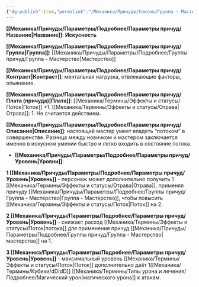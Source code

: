 ```yaml
---
{"dg-publish":true,"permalink":"/Механика/Причуды/Список/Группа - Мастерство/Искусность/","noteIcon":"","created":"2025-08-21T13:47:51.150+03:00","updated":"2025-09-05T09:34:39.641+03:00"}
---
```




**[[Механика/Причуды/Параметры/Подробнее/Параметры причуд/Название\|Название]]**: **Искусность**

**[[Механика/Причуды/Параметры/Подробнее/Параметры причуд/Группа\|Группа]]**: [[Механика/Причуды/Параметры/Подробнее/Группы причуд/Группа - Мастерство\|Мастерство]] 

**[[Механика/Причуды/Параметры/Подробнее/Параметры причуд/Контраст\|Контраст]]**: ментальная нагрузка, отвлекающие факторы, опьянение. 

**[[Механика/Причуды/Параметры/Подробнее/Параметры причуд/Плата (причуда)\|Плата]]**: [[Механика/Термины/Эффекты и статусы/Поток\|Поток]] +1. [[Механика/Термины/Эффекты и статусы/Отрава\|Отрава]]: 1. Не считается действием.

**[[Механика/Причуды/Параметры/Подробнее/Параметры причуд/Описание\|Описание]]**: настоящий мастер умеет владеть “потоком” в совершенстве. Разница между новичком и мастером заключается именно в искусном умении быстро и легко входить в состояние потока. 


- **[[Механика/Причуды/Параметры/Подробнее/Параметры причуд/Уровень\|Уровни]]**:

**1 [[Механика/Причуды/Параметры/Подробнее/Параметры причуд/Уровень\|Уровень]]** - персонаж может дополнительно получить 1 [[Механика/Термины/Эффекты и статусы/Отрава\|Отрава]], применяя причуду [[Механика/Причуды/Параметры/Подробнее/Группы причуд/Группа - Мастерство\|Группа - Мастерство]], чтобы повысить [[Механика/Термины/Эффекты и статусы/Поток\|Поток]] на 2.

**2 [[Механика/Причуды/Параметры/Подробнее/Параметры причуд/Уровень\|Уровень]]** - снижает расход [[Механика/Термины/Эффекты и статусы/Поток\|потока]] для применения причуд [[Механика/Причуды/Параметры/Подробнее/Группы причуд/Группа - Мастерство\|мастерства]] на 1.

**3 [[Механика/Причуды/Параметры/Подробнее/Параметры причуд/Уровень\|Уровень]]** - максимальный уровень [[Механика/Термины/Эффекты и статусы/Поток\|Поток]] дополнительно даёт 1[[Механика/Термины/Кубики/dD\|dD]] [[Механика/Термины/Типы урона и лечения/Подробнее/Магический урон\|магического урона]] к атакам.